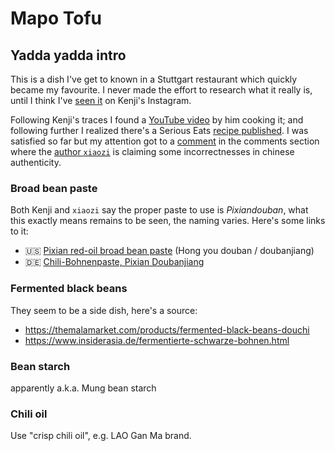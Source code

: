 # Mapo Tofu

## Yadda yadda intro
This is a dish I've get to known in a Stuttgart restaurant which quickly became my favourite. I never made the effort to research what it really is, until I think I've [seen it](https://www.instagram.com/p/CaIw6NdPDxp/) on Kenji's Instagram.

Following Kenji's traces I found a [YouTube video](https://www.youtube.com/watch?v=2AI8YPammTo) by him cooking it; and following further I realized there's a Serious Eats [recipe published](https://www.seriouseats.com/real-deal-mapo-dofu-tofu-chinese-sichuan-recipe). I was satisfied so far but my attention got to a [comment](https://www.seriouseats.com/real-deal-mapo-dofu-tofu-chinese-sichuan-recipe#comment-5523380302) in the comments section where the [author `xiaozi`](https://disqus.com/by/xiaozi/) is claiming some incorrectnesses in chinese authenticity.

### Broad bean paste

Both Kenji and `xiaozi` say the proper paste to use is _Pixiandouban_, what this exactly means remains to be seen, the naming varies. Here's some links to it:

* 🇺🇸 <span itemprop="ingredient">[Pixian red-oil broad bean paste](https://themalamarket.com/collections/all/products/red-oil-pixian-chili-bean-paste-hong-you-doubanjiang) (Hong you douban / doubanjiang)</span>
* 🇩🇪 [Chili-Bohnenpaste, Pixian Doubanjiang](https://www.insiderasia.de/bohnenpaste-mit-chili-pixian-doubanjiang.html)

### Fermented black beans

They seem to be a side dish, here's a source:

* https://themalamarket.com/products/fermented-black-beans-douchi
* https://www.insiderasia.de/fermentierte-schwarze-bohnen.html

### Bean starch

apparently a.k.a. Mung bean starch

### Chili oil

Use "crisp chili oil", e.g. LAO Gan Ma brand.
